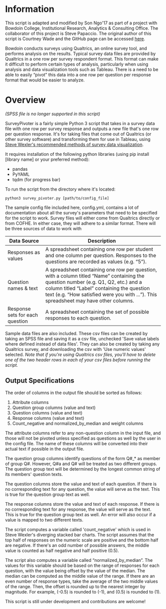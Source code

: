 # Information
This script is adapted and modified by Son Ngo'17 as part of a project with Bowdoin College, Institutional Research, Analytics & Consulting Office. The collaborator of this project is Steve Papaccio. The original author of this script is Courtney Wade and the GitHub page can be accessed [here](https://github.com/cwade/survey_pivoter).

Bowdoin conducts surveys using Qualtrics, an online survey tool, and performs analysis on the results. Typical survey data files are provided by Qualtrics in a one row per survey respondent format. This format can make it difficult to perform certain types of analysis, particularly when using analysis and data visualization tools such as Tableau. There is a need to be able to easily “pivot” this data into a one row per question per response format that would be easier to analyze.

# Overview

*(SPSS file is no longer supported in this script)*

SurveyPivoter is a fairly simple Python 3 script that takes in a survey data file with one row per survey response and outputs a new file that's one row per question response. It's for taking files that come out of Qualtrics (or other survey software) and transforming them for use in Tableau, using [Steve Wexler's recommended methods of survey data visualization](http://www.datarevelations.com/visualizing-survey-data).

It requires installation of the following python libraries (using pip install [library name] or your preferred method):
- pandas
- PyYAML
- tqdm (for progress bar)
 
To run the script from the directory where it's located:

```
python3 survey_pivoter.py [path/to/config_file]
```

The sample config file included here, config.yml, contains a lot of documentation about all the survey's parameters that need to be specified for the script to work. Survey files will either come from Qualtrics directly or from COFHE.  In either case, they will adhere to a similar format.  There will be three sources of data to work with

| Data Source                     | Description                                                                                                                                                                                                                                                                                                                                                                                                                  |
|---------------------------------|------------------------------------------------------------------------------------------------------------------------------------------------------------------------------------------------------------------------------------------------------------------------------------------------------------------------------------------------------------------------------------------------------------------------------|
| Responses as values             | A spreadsheet containing one row per student and one column per question. Responses to the questions are recorded as values (e.g. “5”).                                                                                                                                                                                                                                                                                      |
| Question names & text         | A spreadsheet containing one row per question, with a column titled “Name” containing the question number (e.g. Q1, Q2, etc.) and a column titled “Label” containing the question text (e.g. “How satisfied were you with ...”). This spreadsheet may have other columns.
| Response sets for each question | A spreadsheet containing the set of possible responses to each question.                                                                                                                                                                                                      |

Sample data files are also included. These csv files can be created by taking an SPSS file and saving it as a csv file, unchecked 'Save value labels where defined instead of data files'. They can also be created by taking any Qualtrics survey, and downloading the csv with 'Use numeric values' selected. *Note that if you're using Qualtrics csv files, you'll have to delete one of the two header rows in each of your csv files before running the script.*

## Output Specifications

The order of columns in the output file should be sorted as follows:
 1. Attribute columns
 2. Question group columns (value and text)
 3. Question columns (value and text)
 4. Response columns (value and text)
 5. Count_negative and normalized_by_median and weight columns

The attribute columns refer to any non-question column in the input file, and those will not be pivoted unless specified as questions as well by the user in the config file. The name of these columns will be converted into their actual text if possible in the output file.

The question group columns identify questions of the form Q#_* as member of group Q#. However, Q#a and Q# will be treated as two different groups. The question group text will be determined by the longest common string of its members' question texts.

The question columns store the value and text of each question. If there is no corresponding text for any question, the value will serve as the text. This is true for the question group text as well.

The response columns store the value and text of each response. If there is no corresponding text for any response, the value will serve as the text. This is true for the question group text as well. An error will also occur if a value is mapped to two different texts.

The script computes a variable called 'count_negative' which is used in Steve Wexler's diverging stacked bar charts. The script assumes that the top half of responses on the numeric scale are positive and the bottom half are negative. If there's an odd number of possible answers, the middle value is counted as half negative and half positive (0.5). 

The script also computes a variable called “normalized_by_median”. The values for this variable should be based on the range of responses for each question, with the value being offset by the value of the median. The median can be computed as the middle value of the range. If there are an even number of response types, take the average of the two middle values of the range. Then, the offset is rounded up to the nearest integer by magnitude. For example, (-0.5) is rounded to (-1), and (0.5) is rounded to (1).

This script is still under development and contributions are welcome!